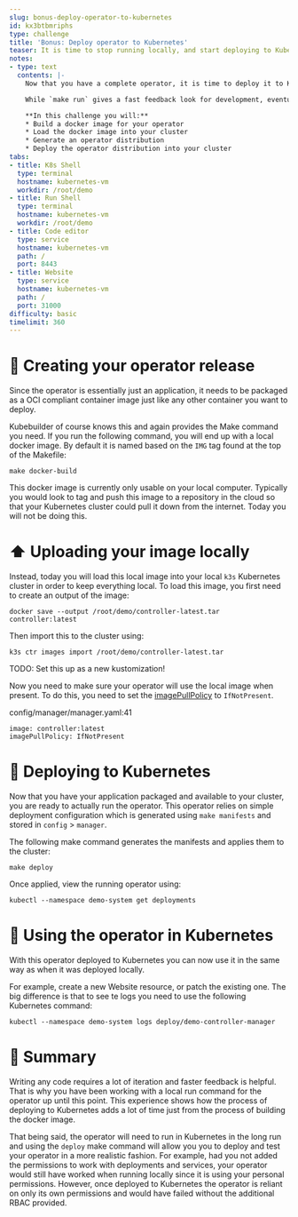 ```yaml
---
slug: bonus-deploy-operator-to-kubernetes
id: kx3btbmriphs
type: challenge
title: 'Bonus: Deploy operator to Kubernetes'
teaser: It is time to stop running locally, and start deploying to Kubernetes
notes:
- type: text
  contents: |-
    Now that you have a complete operator, it is time to deploy it to Kubernetes!

    While `make run` gives a fast feedback look for development, eventually you will need to deploy your operator to a cluster.

    **In this challenge you will:**
    * Build a docker image for your operator
    * Load the docker image into your cluster
    * Generate an operator distribution
    * Deploy the operator distribution into your cluster
tabs:
- title: K8s Shell
  type: terminal
  hostname: kubernetes-vm
  workdir: /root/demo
- title: Run Shell
  type: terminal
  hostname: kubernetes-vm
  workdir: /root/demo
- title: Code editor
  type: service
  hostname: kubernetes-vm
  path: /
  port: 8443
- title: Website
  type: service
  hostname: kubernetes-vm
  path: /
  port: 31000
difficulty: basic
timelimit: 360
---
```


🎁 Creating your operator release
==============

Since the operator is essentially just an application, it needs to be packaged as a OCI compliant container image just like any other container you want to deploy.

Kubebuilder of course knows this and again provides the Make command you need. If you run the following command, you will end up with a local docker image. By default it is named based on the `IMG` tag found at the top of the Makefile:
```
make docker-build
```

This docker image is currently only usable on your local computer. Typically you would look to tag and push this image to a repository in the cloud so that your Kubernetes cluster could pull it down from the internet. Today you will not be doing this.

⬆️ Uploading your image locally
==============

Instead, today you will load this local image into your local `k3s` Kubernetes cluster in order to keep everything local. To load this image, you first need to create an output of the image:
```
docker save --output /root/demo/controller-latest.tar controller:latest
```

Then import this to the cluster using:
```
k3s ctr images import /root/demo/controller-latest.tar
```

TODO: Set this up as a new kustomization!

Now you need to make sure your operator will use the local image when present. To do this, you need to set the [imagePullPolicy](https://kubernetes.io/docs/concepts/containers/images/#image-pull-policy) to `IfNotPresent`.

config/manager/manager.yaml:41
```
image: controller:latest
imagePullPolicy: IfNotPresent
```


🛫 Deploying to Kubernetes
==============

Now that you have your application packaged and available to your cluster, you are ready to actually run the operator. This operator relies on simple deployment configuration which is generated using `make manifests` and stored in `config` > `manager`.

The following make command generates the manifests and applies them to the cluster:
```
make deploy
```

Once applied, view the running operator using:
```
kubectl --namespace demo-system get deployments
```

🛝 Using the operator in Kubernetes
==============

With this operator deployed to Kubernetes you can now use it in the same way as when it was deployed locally.

For example, create a new Website resource, or patch the existing one. The big difference is that to see te logs you need to use the following Kubernetes command:

```
kubectl --namespace demo-system logs deploy/demo-controller-manager
```


📕 Summary
==============

Writing any code requires a lot of iteration and faster feedback is helpful. That is why you have been working with a local run command for the operator up until this point. This experience shows how the process of deploying to Kubernetes adds a lot of time just from the process of building the docker image.

That being said, the operator will need to run in Kubernetes in the long run and using the `deploy` make command will allow you you to deploy and test your operator in a more realistic fashion. For example, had you not added the permissions to work with deployments and services, your operator would still have worked when running locally since it is using your personal permissions. However, once deployed to Kubernetes the operator is reliant on only its own permissions and would have failed without the additional RBAC provided.
